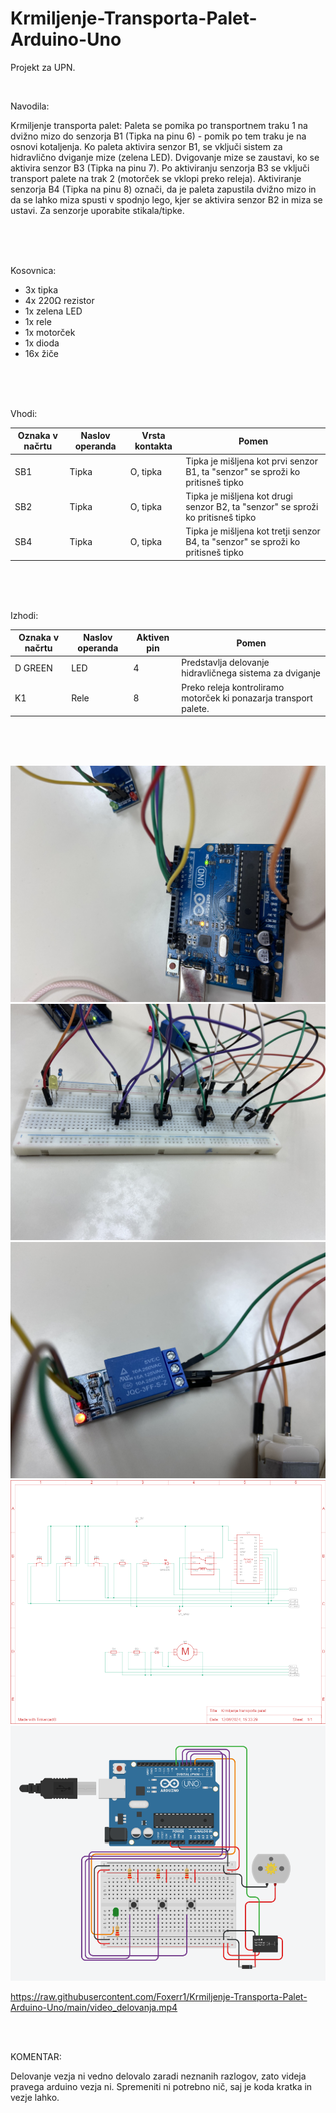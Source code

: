 # Krmiljenje-Transporta-Palet-Arduino-Uno

Projekt za UPN.

<br>

Navodila:

Krmiljenje transporta palet: Paleta se pomika po transportnem traku 1 na dvižno mizo do senzorja B1 (Tipka na pinu 6) - pomik po tem traku je na osnovi kotaljenja. Ko paleta aktivira senzor B1, se vključi sistem za hidravlično dviganje mize (zelena LED). Dvigovanje mize se zaustavi, ko se aktivira senzor B3 (Tipka na pinu 7). Po aktiviranju senzorja B3 se vključi transport palete na trak 2 (motorček se vklopi preko releja). Aktiviranje senzorja B4 (Tipka na pinu 8) označi, da je paleta zapustila dvižno mizo in da se lahko miza spusti v spodnjo lego, kjer se aktivira senzor B2 in miza se ustavi. Za senzorje uporabite stikala/tipke.

<br>
<br>
<br>

Kosovnica:

- 3x tipka
- 4x 220Ω rezistor
- 1x zelena LED
- 1x rele
- 1x motorček
- 1x dioda
- 16x žiče

<br>
<br>
<br>

Vhodi:

| Oznaka v načrtu | Naslov operanda | Vrsta kontakta | Pomen |
| -------- | ------- | -------- | ------- |
| SB1 | Tipka | O, tipka | Tipka je mišljena kot prvi senzor B1, ta "senzor" se sproži ko pritisneš tipko |
| SB2 | Tipka | O, tipka | Tipka je mišljena kot drugi senzor B2, ta "senzor" se sproži ko pritisneš tipko |
| SB4 | Tipka | O, tipka | Tipka je mišljena kot tretji senzor B4, ta "senzor" se sproži ko pritisneš tipko |

<br>
<br>
<br>

Izhodi:

| Oznaka v načrtu | Naslov operanda | Aktiven pin | Pomen |
| -------- | ------- | -------- | ------- |
| D GREEN | LED | 4 | Predstavlja delovanje hidravličnega sistema za dviganje |
| K1 | Rele | 8 | Preko releja kontroliramo motorček ki ponazarja transport palete. |

<br>
<br>
<br>

![slika_vezja](https://github.com/Foxerr1/Krmiljenje-Transporta-Palet-Arduino-Uno/blob/main/slika_vezja.jpg?raw=true)
![slika_vezja2](https://github.com/Foxerr1/Krmiljenje-Transporta-Palet-Arduino-Uno/blob/main/slika_vezja2.jpg?raw=true)
![slika_vezja3](https://github.com/Foxerr1/Krmiljenje-Transporta-Palet-Arduino-Uno/blob/main/slika_vezja3.jpg?raw=true)
![slika_sheme](https://github.com/Foxerr1/Krmiljenje-Transporta-Palet-Arduino-Uno/blob/main/shema_vezja.png?raw=true)
![vezje_tinkercad](https://github.com/Foxerr1/Krmiljenje-Transporta-Palet-Arduino-Uno/blob/main/vezje_tinkercad.png?raw=true)



https://raw.githubusercontent.com/Foxerr1/Krmiljenje-Transporta-Palet-Arduino-Uno/main/video_delovanja.mp4

<br>
<br>

KOMENTAR:

Delovanje vezja ni vedno delovalo zaradi neznanih razlogov, zato videja pravega arduino vezja ni. Spremeniti ni potrebno nič, saj je koda kratka in vezje lahko.
